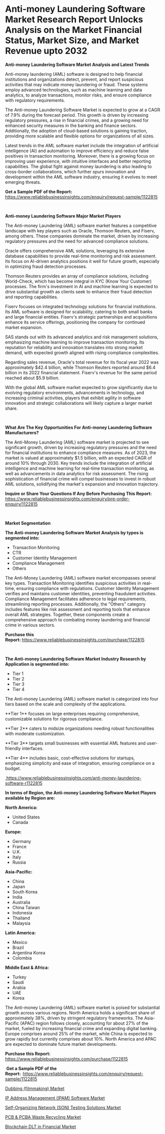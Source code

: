 <p><h1>Anti-money Laundering Software Market Research Report Unlocks Analysis on the Market Financial Status, Market Size, and Market Revenue upto 2032</h1></p><p><strong>Anti-money Laundering Software Market Analysis and Latest Trends</strong></p>
<p><p>Anti-money laundering (AML) software is designed to help financial institutions and organizations detect, prevent, and report suspicious activities that may indicate money laundering or fraud. These systems employ advanced technologies, such as machine learning and data analytics, to analyze transactions, monitor risks, and ensure compliance with regulatory requirements.</p><p>The Anti-money Laundering Software Market is expected to grow at a CAGR of 7.9% during the forecast period. This growth is driven by increasing regulatory pressures, a rise in financial crimes, and a growing need for enhanced security measures in the banking and finance sectors. Additionally, the adoption of cloud-based solutions is gaining traction, providing more scalable and flexible options for organizations of all sizes.</p><p>Latest trends in the AML software market include the integration of artificial intelligence (AI) and automation to improve efficiency and reduce false positives in transaction monitoring. Moreover, there is a growing focus on improving user experience, with intuitive interfaces and better reporting capabilities. The global fight against money laundering is also leading to cross-border collaborations, which further spurs innovation and development within the AML software industry, ensuring it evolves to meet emerging threats.</p></p>
<p><strong>Get a Sample PDF of the Report:&nbsp;</strong> <a href="https://www.reliablebusinessinsights.com/enquiry/request-sample/1122815?utm_campaign=1117&utm_medium=2&utm_source=Github&utm_content=ia&utm_term=11032025&utm_id=anti-money-laundering-software">https://www.reliablebusinessinsights.com/enquiry/request-sample/1122815</a></p>
<p>&nbsp;</p>
<p><strong>Anti-money Laundering Software Major Market Players</strong></p>
<p><p>The Anti-money Laundering (AML) software market features a competitive landscape with key players such as Oracle, Thomson Reuters, and Fiserv, among others. These companies dominate the market, driven by increasing regulatory pressures and the need for advanced compliance solutions.</p><p>Oracle offers comprehensive AML solutions, leveraging its extensive database capabilities to provide real-time monitoring and risk assessment. Its focus on AI-driven analytics positions it well for future growth, especially in optimizing fraud detection processes.</p><p>Thomson Reuters provides an array of compliance solutions, including World-Check, which has become integral in KYC (Know Your Customer) processes. The firm's investment in AI and machine learning is expected to drive substantial growth as clients seek to enhance their fraud detection and reporting capabilities.</p><p>Fiserv focuses on integrated technology solutions for financial institutions. Its AML software is designed for scalability, catering to both small banks and large financial entities. Fiserv's strategic partnerships and acquisitions enhance its service offerings, positioning the company for continued market expansion.</p><p>SAS stands out with its advanced analytics and risk management solutions, emphasizing machine learning to improve transaction monitoring. Its reputation for reliability and innovation translates into strong market demand, with expected growth aligned with rising compliance complexities.</p><p>Regarding sales revenue, Oracle's total revenue for its fiscal year 2022 was approximately $42.4 billion, while Thomson Reuters reported around $6.4 billion in its 2022 financial statement. Fiserv's revenue for the same period reached about $5.9 billion.</p><p>With the global AML software market expected to grow significantly due to evolving regulatory environments, advancements in technology, and increasing criminal activities, players that exhibit agility in software innovation and strategic collaborations will likely capture a larger market share.</p></p>
<p>&nbsp;</p>
<p><strong>What Are The Key Opportunities For Anti-money Laundering Software Manufacturers?</strong></p>
<p><p>The Anti-Money Laundering (AML) software market is projected to see significant growth, driven by increasing regulatory pressures and the need for financial institutions to enhance compliance measures. As of 2023, the market is valued at approximately $1.5 billion, with an expected CAGR of around 10% through 2030. Key trends include the integration of artificial intelligence and machine learning for real-time transaction monitoring, as well as advancements in data analytics for risk assessment. The rising sophistication of financial crime will compel businesses to invest in robust AML solutions, solidifying the market's expansion and innovation trajectory.</p></p>
<p><strong>Inquire or Share Your Questions If Any Before Purchasing This Report:</strong> <a href="https://www.reliablebusinessinsights.com/enquiry/pre-order-enquiry/1122815?utm_campaign=1117&utm_medium=2&utm_source=Github&utm_content=ia&utm_term=11032025&utm_id=anti-money-laundering-software">https://www.reliablebusinessinsights.com/enquiry/pre-order-enquiry/1122815</a></p>
<p>&nbsp;</p>
<p><strong>Market Segmentation</strong></p>
<p><strong>The Anti-money Laundering Software Market Analysis by types is segmented into:</strong></p>
<p><ul><li>Transaction Monitoring</li><li>CTR</li><li>Customer Identity Management</li><li>Compliance Management</li><li>Others</li></ul></p>
<p><p>The Anti-Money Laundering (AML) software market encompasses several key types. Transaction Monitoring identifies suspicious activities in real-time, ensuring compliance with regulations. Customer Identity Management verifies and maintains customer identities, preventing fraudulent activities. Compliance Management facilitates adherence to legal requirements, streamlining reporting processes. Additionally, the "Others" category includes features like risk assessment and reporting tools that enhance overall AML strategies. Together, these components create a comprehensive approach to combating money laundering and financial crime in various sectors.</p></p>
<p><strong>Purchase this Report:&nbsp;</strong><a href="https://www.reliablebusinessinsights.com/purchase/1122815?utm_campaign=1117&utm_medium=2&utm_source=Github&utm_content=ia&utm_term=11032025&utm_id=anti-money-laundering-software">https://www.reliablebusinessinsights.com/purchase/1122815</a></p>
<p>&nbsp;</p>
<p><strong>The Anti-money Laundering Software Market Industry Research by Application is segmented into:</strong></p>
<p><ul><li>Tier 1</li><li>Tier 2</li><li>Tier 3</li><li>Tier 4</li></ul></p>
<p><p>The Anti-money Laundering (AML) software market is categorized into four tiers based on the scale and complexity of the applications. </p><p>**Tier 1** focuses on large enterprises requiring comprehensive, customizable solutions for rigorous compliance.  </p><p>**Tier 2** caters to midsize organizations needing robust functionalities with moderate customization.  </p><p>**Tier 3** targets small businesses with essential AML features and user-friendly interfaces.  </p><p>**Tier 4** includes basic, cost-effective solutions for startups, emphasizing simplicity and ease of integration, ensuring compliance on a budget.</p></p>
<p><a href="https://www.reliablebusinessinsights.com/anti-money-laundering-software-r1122815?utm_campaign=1117&utm_medium=2&utm_source=Github&utm_content=ia&utm_term=11032025&utm_id=anti-money-laundering-software">&nbsp;https://www.reliablebusinessinsights.com/anti-money-laundering-software-r1122815</a></p>
<p><strong>In terms of Region, the Anti-money Laundering Software Market Players available by Region are:</strong></p>
<p>
    <p> <strong> North America: </strong>
        <ul>
            <li>United States</li>
            <li>Canada</li>
        </ul>
        </p> 
    <p> <strong> Europe: </strong>
        <ul>
            <li>Germany</li>
            <li>France</li>
            <li>U.K.</li>
            <li>Italy</li>
            <li>Russia</li>
        </ul>
        </p> 
    <p> <strong> Asia-Pacific: </strong>
        <ul>
            <li>China</li>
            <li>Japan</li>
            <li>South Korea</li>
            <li>India</li>
            <li>Australia</li>
            <li>China Taiwan</li>
            <li>Indonesia</li>
            <li>Thailand</li>
            <li>Malaysia</li>
        </ul>
        </p> 
    <p> <strong> Latin America: </strong>
        <ul>
            <li>Mexico</li>
            <li>Brazil</li>
            <li>Argentina Korea</li>
            <li>Colombia</li>
        </ul>
        </p> 
    <p> <strong> Middle East & Africa: </strong>
        <ul>
            <li>Turkey</li>
            <li>Saudi</li>
            <li>Arabia</li>
            <li>UAE</li>
            <li>Korea</li>
        </ul>
    </p>
    </p>
<p><p>The Anti-money Laundering (AML) software market is poised for substantial growth across various regions. North America holds a significant share of approximately 38%, driven by stringent regulatory frameworks. The Asia-Pacific (APAC) region follows closely, accounting for about 27% of the market, fueled by increasing financial crime and expanding digital banking. Europe comprises around 25% of the market, while China is expected to grow rapidly but currently comprises about 10%. North America and APAC are expected to dominate future market developments.</p></p>
<p><strong>Purchase this Report: </strong><a href="https://www.reliablebusinessinsights.com/purchase/1122815?utm_campaign=1117&utm_medium=2&utm_source=Github&utm_content=ia&utm_term=11032025&utm_id=anti-money-laundering-software">https://www.reliablebusinessinsights.com/purchase/1122815</a></p>
<p>&nbsp;<strong>Get a Sample PDF of the Report:&nbsp;&nbsp;</strong><a href="https://www.reliablebusinessinsights.com/enquiry/request-sample/1122815?utm_campaign=1117&utm_medium=2&utm_source=Github&utm_content=ia&utm_term=11032025&utm_id=anti-money-laundering-software">https://www.reliablebusinessinsights.com/enquiry/request-sample/1122815</a></p>
<p><strong></strong></p>
<p><p><a href="https://github.com/tornapruttuz/Market-Research-Report-List-1/blob/main/dubbing-filmmaking-market.md?utm_campaign=1117&utm_medium=2&utm_source=Github&utm_content=ia&utm_term=11032025&utm_id=anti-money-laundering-software">Dubbing (filmmaking) Market</a></p><p><a href="https://github.com/yuukoleuda/Market-Research-Report-List-1/blob/main/ip-address-management-ipam-software-market.md?utm_campaign=1117&utm_medium=2&utm_source=Github&utm_content=ia&utm_term=11032025&utm_id=anti-money-laundering-software">IP Address Management (IPAM) Software Market</a></p><p><a href="https://github.com/saguegrody74/Market-Research-Report-List-1/blob/main/self-organizing-network-son-testing-solutions-market.md?utm_campaign=1117&utm_medium=2&utm_source=Github&utm_content=ia&utm_term=11032025&utm_id=anti-money-laundering-software">Self-Organizing Network (SON) Testing Solutions Market</a></p><p><a href="https://github.com/marteyfito9/Market-Research-Report-List-1/blob/main/pcb-pcba-waste-recycling-market.md?utm_campaign=1117&utm_medium=2&utm_source=Github&utm_content=ia&utm_term=11032025&utm_id=anti-money-laundering-software">PCB & PCBA Waste Recycling Market</a></p><p><a href="https://github.com/fungkychiman/Market-Research-Report-List-1/blob/main/blockchain-dlt-in-financial-market.md?utm_campaign=1117&utm_medium=2&utm_source=Github&utm_content=ia&utm_term=11032025&utm_id=anti-money-laundering-software">Blockchain DLT in Financial Market</a></p></p>